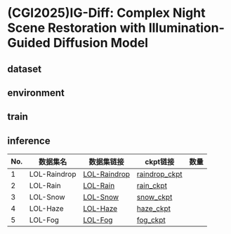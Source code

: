 # (CGI2025)IG-Diff: Complex Night Scene Restoration with Illumination-Guided Diffusion Model

## dataset


## environment


## train


## inference

|No.| 数据集名 | 数据集链接 | ckpt链接 | 数量 | 
|---------|---------|---------|---------|---------|
|1|LOL-Raindrop|[LOL-Raindrop]()|[raindrop_ckpt](https://pan.baidu.com/s/1_s5BkrNjmDOLm_i0Pex0VA?pwd=8A4v)||
|2|LOL-Rain|[LOL-Rain]()|[rain_ckpt](https://pan.baidu.com/s/1gom9gdEKuSk78kOoaBoymg?pwd=r48B)||
|3|LOL-Snow|[LOL-Snow]()|[snow_ckpt](https://pan.baidu.com/s/1ENut4Rkb1FHUhP8-r2rOxw?pwd=xK21)||
|4|LOL-Haze|[LOL-Haze](https://pan.baidu.com/s/1sGPhazt_5OadBl1Kmt1Aow?pwd=6989)|[haze_ckpt]()||
|5|LOL-Fog|[LOL-Fog]()|[fog_ckpt](https://pan.baidu.com/s/1HFyBQnQcq-fdPcpuOSd0zA?pwd=A797)||
